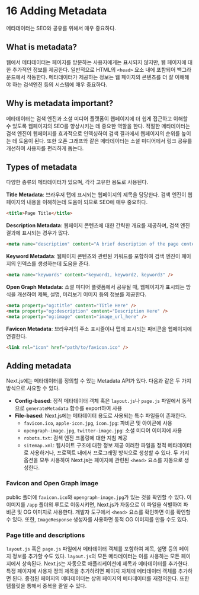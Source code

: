 # 16 Adding Metadata
메타데이터는 SEO와 공유를 위해서 매우 중요하다.
## What is metadata?
웹에서 메타데이터는 페이지를 방문하는 사용자에게는 표시되지 않지만, 웹 페이지에 대한 추가적인 정보를 제공한다. 일반적으로 HTML의 `<head>` 요소 내에 포함되어 백그라운드에서 작동한다. 메타데이터가 제공하는 정보는 웹 페이지의 콘텐츠를 더 잘 이해해야 하는 검색엔진 등의 시스템에 매우 중요하다.

## Why is metadata important?
메타데이터는 검색 엔진과 소셜 미디어 플랫폼이 웹페이지에 더 쉽게 접근하고 이해할 수 있도록 웹페이지의 SEO를 향상시키는 데 중요한 역할을 한다. 적절한 메타데이터는 검색 엔진이 웹페이지를 효과적으로 인덱싱하여 검색 결과에서 웹페이지의 순위를 높이는 데 도움이 된다. 또한 오픈 그래프와 같은 메타데이터는 소셜 미디어에서 링크 공유를 개선하여 사용자를 편리하게 돕는다.

## Types of metadata
다양한 종류의 메타데이터가 있으며, 각각 고유한 용도로 사용된다.

**Title Metadata**: 브라우저 탭에 표시되는 웹페이지의 제목을 담당한다. 검색 엔진이 웹페이지의 내용을 이해하는데 도움이 되므로 SEO에 매우 중요하다.

```html
<title>Page Title</title>
```

**Description Metadata**: 웹페이지 콘텐츠에 대한 간략한 개요를 제공하며, 검색 엔진 결과에 표시되는 경우가 많다.

```html
<meta name="description" content="A brief description of the page content." />
```

**Keyword Metadata**: 웹페이지 콘텐츠와 관련된 키워드를 포함하여 검색 엔진이 페이지의 인덱스를 생성하는데 도움을 준다.

```html
<meta name="keywords" content="keyword1, keyword2, keyword3" />
```

**Open Graph Metadata**: 소셜 미디어 플랫폼에서 공유될 때, 웹페이지가 표시되는 방식을 개선하여 제목, 설명, 미리보기 이미지 등의 정보를 제공한다.

```html
<meta property="og:title" content="Title Here" />
<meta property="og:description" content="Description Here" />
<meta property="og:image" content="image_url_here" />
```

**Favicon Metadata**: 브라우저의 주소 표시줄이나 탭에 표시되는 파비콘을 웹페이지에 연결한다.

```html
<link rel="icon" href="path/to/favicon.ico" />
```

## Adding metadata
Next.js에는 메타데이터를 정의할 수 있는 Metadata API가 있다. 다음과 같은 두 가지 방식으로 사요할 수 있다.
- **Config-based**: 정적 메타데이터 객체 혹은 `layout.js`나 `page.js` 파일에서 동적으로 `generateMetadata` 함수를 export하여 사용
- **File-based**: Next.js에는 메타데이터 용도로 사용되는 특수 파일들이 존재한다.
    - `favicon.ico`, `apple-icon.jpg`, `icon.jpg`: 파비콘 및 아이콘에 사용
    - `opengraph-image.jpg`, `twitter-image.jpg`: 소셜 미디어 이미지에 사용
    - `robots.txt`: 검색 엔진 크롤링에 대한 지침 제공
    - `sitemap.xml`: 웹사이트 구조에 대한 정보 제공
      이러한 파일을 정적 메타데이터로 사용하거나, 프로젝트 내에서 프로그래밍 방식으로 생성할 수 있다. 두 가지 옵션을 모두 사용하여 Next.js는 페이지에 관련된 `<head>` 요소를 자동으로 생성한다.

### Favicon and Open Graph image
public 폴더에 `favicon.ico`와 `opengraph-image.jpg`가 있는 것을 확인할 수 있다. 이 이미지를 `/app` 폴더의 루트로 이동시키면, Next.js가 자동으로 이 파일을 식별하여 파비콘 및 OG 이미지로 사용한다. 개발자 도구에서 `<head>` 요소를 확인하면 이를 확인할 수 있다. 또한, `ImageResponse` 생성자를 사용하면 동적 OG 이미지를 만들 수도 있다.

### Page title and descriptions
`layout.js` 혹은 `page.js` 파일에서 메타데이터 객체를 포함하여 제목, 설명 등의 페이지 정보를 추가할 수도 있다. `layout.js`의 모든 메타데이터는 이를 사용하는 모든 페이지에서 상속된다. Next.js는 자동으로 애플리케이션에 제목과 메타데이터를 추가한다. 특정 페이지에 사용자 정의 제목을 추가하려면 페이지 자체에 메타데이터 객체를 추가하면 된다. 중첩된 페이지의 메타데이터는 상위 페이지의 메타데이터를 재정의한다. 또한 템플릿을 통해서 중복을 줄일 수 있다.